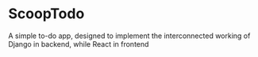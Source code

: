 # ScoopTodo
A simple to-do app, designed to implement the interconnected working of Django in backend, while React in frontend

